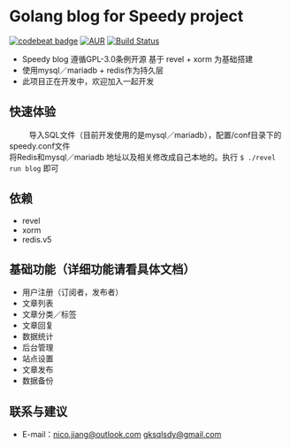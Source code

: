 # Golang blog for Speedy project 

[![codebeat badge](https://codebeat.co/badges/0049b907-72aa-4fc5-8e7e-ee12fd8c4464)](https://codebeat.co/projects/github-com-speedyproject-blog)
[![AUR](https://img.shields.io/aur/license/yaourt.svg)](https://www.gnu.org/licenses/gpl-3.0.html)
[![Build Status](https://travis-ci.org/speedyproject/blog.svg?branch=master)](https://travis-ci.org/speedyproject/blog)

  
*	Speedy blog 遵循GPL-3.0条例开源 基于 revel + xorm 为基础搭建
*	使用mysql／mariadb + redis作为持久层
*	此项目正在开发中，欢迎加入一起开发

## 快速体验
  
&#12288;&#12288;导入SQL文件（目前开发使用的是mysql／mariadb），配置/conf目录下的speedy.conf文件 <br/>
将Redis和mysql／mariadb 地址以及相关修改成自己本地的。执行 ``` $ ./revel run blog ``` 即可
  

## 依赖

*	revel
*	xorm
*	redis.v5
  
  
## 基础功能（详细功能请看具体文档）

*	用户注册（订阅者，发布者）
*	文章列表
*	文章分类／标签
*	文章回复
*	数据统计
*	后台管理
*	站点设置
*	文章发布
*	数据备份
  
## 联系与建议

*	E-mail：nico.jiang@outlook.com gksqlsdy@gmail.com
  
  
  
  

